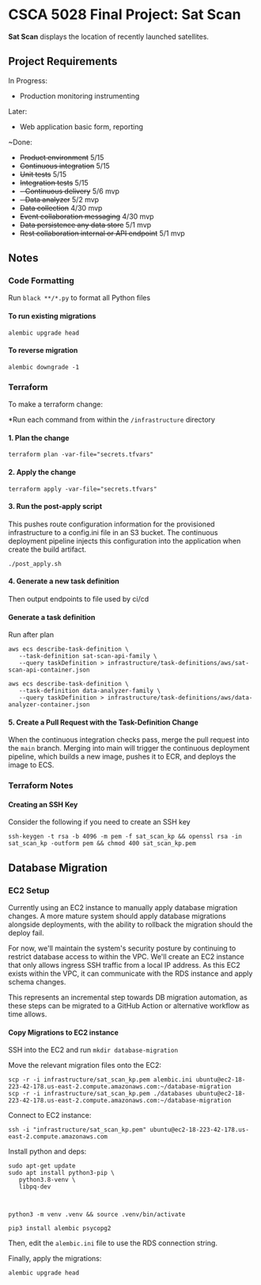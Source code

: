 # CSCA 5028 Final Project: Sat Scan

**Sat Scan** displays the location of recently launched satellites. 

## Project Requirements

In Progress:

- Production monitoring instrumenting

Later:

- Web application basic form, reporting

~Done:

- ~~Product environment~~ 5/15
- ~~Continuous integration~~ 5/15
- ~~Unit tests~~ 5/15
- ~~Integration tests~~ 5/15
- ~~- Continuous delivery~~ 5/6 mvp
- ~~- Data analyzer~~ 5/2 mvp
- ~~Data collection~~ 4/30 mvp
- ~~Event collaboration messaging~~ 4/30 mvp
- ~~Data persistence any data store~~ 5/1 mvp
- ~~Rest collaboration internal or API endpoint~~ 5/1 mvp

## Notes

### Code Formatting

Run `black **/*.py` to format all Python files

#### To run existing migrations

```
alembic upgrade head
```

#### To reverse migration

```
alembic downgrade -1
```


### Terraform

To make a terraform change:

*Run each command from within the `/infrastructure` directory


#### 1. Plan the change


```
terraform plan -var-file="secrets.tfvars"
```

#### 2. Apply the change


```
terraform apply -var-file="secrets.tfvars"
```

#### 3. Run the post-apply script

This pushes route configuration information for the provisioned infrastructure to a config.ini file in an S3 bucket. The continuous deployment pipeline injects this configuration into the application when create the build artifact.

```
./post_apply.sh
```

#### 4. Generate a new task definition

Then output endpoints to file used by ci/cd

#### Generate a task definition

Run after plan

```
aws ecs describe-task-definition \
   --task-definition sat-scan-api-family \
   --query taskDefinition > infrastructure/task-definitions/aws/sat-scan-api-container.json
```

```
aws ecs describe-task-definition \
   --task-definition data-analyzer-family \
   --query taskDefinition > infrastructure/task-definitions/aws/data-analyzer-container.json
```

#### 5. Create a Pull Request with the Task-Definition Change

When the continuous integration checks pass, merge the pull request into the `main` branch. Merging into main will trigger the continuous deployment pipeline, which builds a new image, pushes it to ECR, and deploys the image to ECS.

### Terraform Notes

#### Creating an SSH Key

Consider the following if you need to create an SSH key

```
ssh-keygen -t rsa -b 4096 -m pem -f sat_scan_kp && openssl rsa -in sat_scan_kp -outform pem && chmod 400 sat_scan_kp.pem
```

## Database Migration

### EC2 Setup

Currently using an EC2 instance to manually apply database migration changes. A more mature system should apply database migrations alongside deployments, with the ability to rollback the migration should the deploy fail.

For now, we'll maintain the system's security posture by continuing to restrict database access to within the VPC. We'll create an EC2 instance that only allows ingress SSH traffic from a local IP address. As this EC2 exists within the VPC, it can communicate with the RDS instance and apply schema changes.

This represents an incremental step towards DB migration automation, as these steps can be migrated to a GitHub Action or alternative workflow as time allows.

#### Copy Migrations to EC2 instance

SSH into the EC2 and run `mkdir database-migration`

Move the relevant migration files onto the EC2:

```
scp -r -i infrastructure/sat_scan_kp.pem alembic.ini ubuntu@ec2-18-223-42-178.us-east-2.compute.amazonaws.com:~/database-migration
scp -r -i infrastructure/sat_scan_kp.pem ./databases ubuntu@ec2-18-223-42-178.us-east-2.compute.amazonaws.com:~/database-migration
```

Connect to EC2 instance:

```
ssh -i "infrastructure/sat_scan_kp.pem" ubuntu@ec2-18-223-42-178.us-east-2.compute.amazonaws.com
```

Install python and deps:

```
sudo apt-get update
sudo apt install python3-pip \
   python3.8-venv \
   libpq-dev



python3 -m venv .venv && source .venv/bin/activate

pip3 install alembic psycopg2 
```

Then, edit the `alembic.ini` file to use the RDS connection string.

Finally, apply the migrations:

```
alembic upgrade head
```